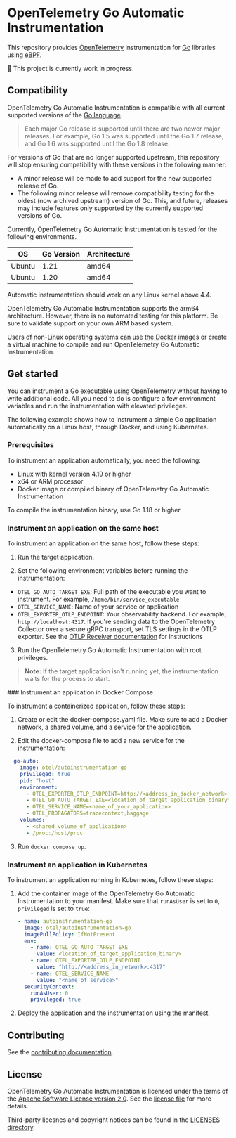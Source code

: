 # OpenTelemetry Go Automatic Instrumentation

This repository provides [OpenTelemetry] instrumentation for [Go] libraries using [eBPF].

:construction: This project is currently work in progress.

## Compatibility

OpenTelemetry Go Automatic Instrumentation is compatible with all current supported versions of the [Go language](https://golang.org/doc/devel/release#policy).

> Each major Go release is supported until there are two newer major releases.
> For example, Go 1.5 was supported until the Go 1.7 release, and Go 1.6 was supported until the Go 1.8 release.

For versions of Go that are no longer supported upstream, this repository will stop ensuring compatibility with these versions in the following manner:

- A minor release will be made to add support for the new supported release of Go.
- The following minor release will remove compatibility testing for the oldest (now archived upstream) version of Go.
   This, and future, releases may include features only supported by the currently supported versions of Go.

Currently, OpenTelemetry Go Automatic Instrumentation is tested for the following environments.

| OS      | Go Version | Architecture |
| ------- | ---------- | ------------ |
| Ubuntu  | 1.21       | amd64        |
| Ubuntu  | 1.20       | amd64        |

Automatic instrumentation should work on any Linux kernel above 4.4.

OpenTelemetry Go Automatic Instrumentation supports the arm64 architecture.
However, there is no automated testing for this platform.
Be sure to validate support on your own ARM based system.

Users of non-Linux operating systems can use
[the Docker images](https://github.com/open-telemetry/opentelemetry-go-instrumentation/pkgs/container/opentelemetry-go-instrumentation%2Fautoinstrumentation-go)
or create a virtual machine to compile and run OpenTelemetry Go Automatic Instrumentation.

## Get started

You can instrument a Go executable using OpenTelemetry without having
to write additional code. All you need to do is configure a few environment
variables and run the instrumentation with elevated privileges.

The following example shows how to instrument a simple Go application
automatically on a Linux host, through Docker, and using Kubernetes.

### Prerequisites

To instrument an application automatically, you need the following:

- Linux with kernel version 4.19 or higher
- x64 or ARM processor
- Docker image or compiled binary of OpenTelemetry Go Automatic Instrumentation

To compile the instrumentation binary, use Go 1.18 or higher.

### Instrument an application on the same host

To instrument an application on the same host, follow these steps:

1. Run the target application.

2. Set the following environment variables before running the instrumentation:

  - `OTEL_GO_AUTO_TARGET_EXE`: Full path of the executable you want to
  instrument. For example, `/home/bin/service_executable`
  - `OTEL_SERVICE_NAME`: Name of your service or application
  - `OTEL_EXPORTER_OTLP_ENDPOINT`: Your observability backend. For example,
  `http://localhost:4317`. If you're sending data to the OpenTelemetry Collector
  over a secure gRPC transport, set TLS settings in the OTLP exporter. See the
  [OTLP Receiver documentation](https://github.com/open-telemetry/opentelemetry-collector/blob/main/receiver/otlpreceiver/README.md)
  for instructions

3. Run the OpenTelemetry Go Automatic Instrumentation with root privileges.

> **Note:** If the target application isn't running yet, the instrumentation
> waits for the process to start.

### Instrument an application in Docker Compose

To instrument a containerized application, follow these steps:

1. Create or edit the docker-compose.yaml file. Make sure to add a Docker
network, a shared volume, and a service for the application.

2. Edit the docker-compose file to add a new service for the instrumentation:

  ```yaml
    go-auto:
      image: otel/autoinstrumentation-go
      privileged: true
      pid: "host"
      environment:
        - OTEL_EXPORTER_OTLP_ENDPOINT=http://<address_in_docker_network>:4317
        - OTEL_GO_AUTO_TARGET_EXE=<location_of_target_application_binary>
        - OTEL_SERVICE_NAME=<name_of_your_application>
        - OTEL_PROPAGATORS=tracecontext,baggage
      volumes:
        - <shared_volume_of_application>
        - /proc:/host/proc
  ```

3. Run `docker compose up`.

### Instrument an application in Kubernetes

To instrument an application running in Kubernetes, follow these steps:

1. Add the container image of the OpenTelemetry Go Automatic Instrumentation to your manifest. Make sure that `runAsUser` is set to `0`, `privileged` is set to `true`:

   ```yaml
   - name: autoinstrumentation-go
     image: otel/autoinstrumentation-go
     imagePullPolicy: IfNotPresent
     env:
       - name: OTEL_GO_AUTO_TARGET_EXE
         value: <location_of_target_application_binary>
       - name: OTEL_EXPORTER_OTLP_ENDPOINT
         value: "http://<address_in_network>:4317"
       - name: OTEL_SERVICE_NAME
         value: "<name_of_service>"
     securityContext:
       runAsUser: 0
       privileged: true
   ```

2. Deploy the application and the instrumentation using the manifest.

## Contributing

See the [contributing documentation](./CONTRIBUTING.md).

## License

OpenTelemetry Go Automatic Instrumentation is licensed under the terms of the [Apache Software License version 2.0].
See the [license file](./LICENSE) for more details.

Third-party licesnes and copyright notices can be found in the [LICENSES directory](./LICENSES).

[OpenTelemetry]: https://opentelemetry.io/
[Go]: https://go.dev/
[eBPF]: https://ebpf.io/
[Apache Software License version 2.0]: https://www.apache.org/licenses/LICENSE-2.0
